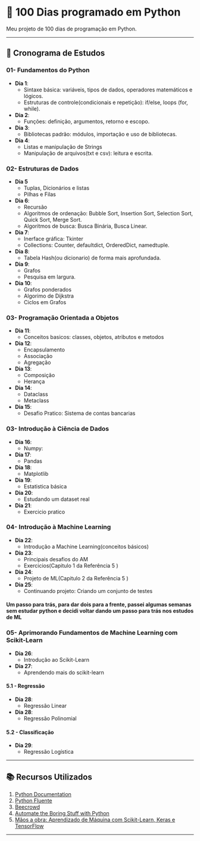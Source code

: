 # 🐍 100 Dias programado em Python

Meu projeto de 100 dias de programação em Python.

---

## 📅 Cronograma de Estudos

### 01- Fundamentos do Python

- **Dia 1**:
  - Sintaxe básica: variáveis, tipos de dados, operadores matemáticos e lógicos.
  - Estruturas de controle(condicionais e repetição): if/else, loops (for, while).
- **Dia 2**:
  - Funções: definição, argumentos, retorno e escopo.
- **Dia 3**:
  - Bibliotecas padrão: módulos, importação e uso de bibliotecas.
- **Dia 4**:
  - Listas e manipulação de Strings
  - Manipulação de arquivos(txt e csv): leitura e escrita.

### 02- Estruturas de Dados

- **Dia 5**
  - Tuplas, Dicionários e listas
  - Pilhas e Filas
- **Dia 6**:
  - Recursão
  - Algoritmos de ordenação: Bubble Sort, Insertion Sort, Selection Sort, Quick Sort, Merge Sort.
  - Algoritmos de busca: Busca Binária, Busca Linear.
- **Dia 7**:
  - Inerface gráfica: Tkinter
  - Collections: Counter, defaultdict, OrderedDict, namedtuple.
- **Dia 8**:
  - Tabela Hash(ou dicionario) de forma mais aprofundada.
- **Dia 9**:
  - Grafos
  - Pesquisa em largura.
- **Dia 10**:
  - Grafos ponderados
  - Algorimo de Dijkstra
  - Ciclos em Grafos

### 03- Programação Orientada a Objetos

- **Dia 11**:
  - Conceitos basicos: classes, objetos, atributos e metodos
- **Dia 12**:
  - Encapsulamento
  - Associação
  - Agregação
- **Dia 13**:
  - Composição
  - Herança
- **Dia 14**:
  - Dataclass
  - Metaclass
- **Dia 15**:
  - Desafio Pratico: Sistema de contas bancarias

### 03- Introdução à Ciência de Dados

- **Dia 16**:
  - Numpy:
- **Dia 17**:
  - Pandas
- **Dia 18**:
  - Matplotlib
- **Dia 19**:
  - Estatistica básica
- **Dia 20**:
  - Estudando um dataset real
- **Dia 21**:
  - Exercicio pratico

### 04- Introdução à Machine Learning

- **Dia 22**:
  - Introdução a Machine Learning(conceitos básicos)
- **Dia 23**:
  - Principais desafios do AM
  - Exercicios(Capitulo 1 da Referência 5 )
- **Dia 24**:
  - Projeto de ML(Capitulo 2 da Referência 5 )
- **Dia 25**:
  - Continuando projeto: Criando um conjunto de testes

#### Um passo para trás, para dar dois para a frente, passei algumas semanas sem estudar python e decidi voltar dando um passo para trás nos estudos de ML

### 05- Aprimorando Fundamentos de Machine Learning com Scikit-Learn

- **Dia 26**:
  - Introdução ao Scikit-Learn
- **Dia 27**:
  - Aprendendo mais do scikit-learn

#### 5.1 - Regressão

- **Dia 28**:
  - Regressão Linear
- **Dia 28**:
  - Regressão Polinomial

#### 5.2 - Classificação

- **Dia 29**:
  - Regressão Logística

---

## 📚 Recursos Utilizados

1. [Python Documentation](https://docs.python.org/3/)
2. [Python Fluente](https://pythonfluente.com)
3. [Beecrowd](https://judge.beecrowd.com/pt)
4. [Automate the Boring Stuff with Python](https://automatetheboringstuff.com/)
5. [Mãos a obra: Aprendizado de Máquina com Scikit-Learn, Keras e TensorFlow](https://www.oreilly.com/library/view/hands-on-machine-learning/9781098125967/)

---
